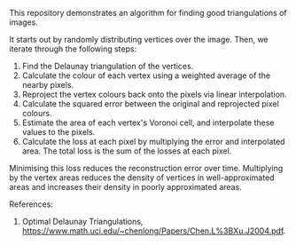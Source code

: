 This repository demonstrates an algorithm for finding good triangulations of images.

It starts out by randomly distributing vertices over the image. Then, we iterate through the following steps:
1. Find the Delaunay triangulation of the vertices.
2. Calculate the colour of each vertex using a weighted average of the nearby pixels.
3. Reproject the vertex colours back onto the pixels via linear interpolation.
4. Calculate the squared error between the original and reprojected pixel colours.
5. Estimate the area of each vertex's Voronoi cell, and interpolate these values to the pixels.
6. Calculate the loss at each pixel by multiplying the error and interpolated area. The total loss is the sum of the losses at each pixel.

Minimising this loss reduces the reconstruction error over time. Multiplying by the vertex areas reduces the density of vertices in well-approximated areas and increases their density in poorly approximated areas.

References:
1. Optimal Delaunay Triangulations, https://www.math.uci.edu/~chenlong/Papers/Chen.L%3BXu.J2004.pdf.